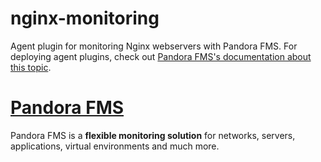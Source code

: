 nginx-monitoring
================

Agent plugin for monitoring Nginx webservers with Pandora FMS.
For deploying agent plugins, check out [Pandora FMS's documentation about this topic](http://wiki.pandorafms.com/index.php?title=Pandora:Documentation_en:Operations#Using_Software_Agent_Plugins).

[Pandora FMS](http://pandorafms.com/)
============

Pandora FMS is a **flexible monitoring solution** for networks, servers, applications, virtual environments and much more.

